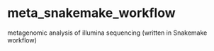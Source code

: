 # meta_snakemake_workflow

metagenomic analysis of illumina sequencing (written in Snakemake workflow)
